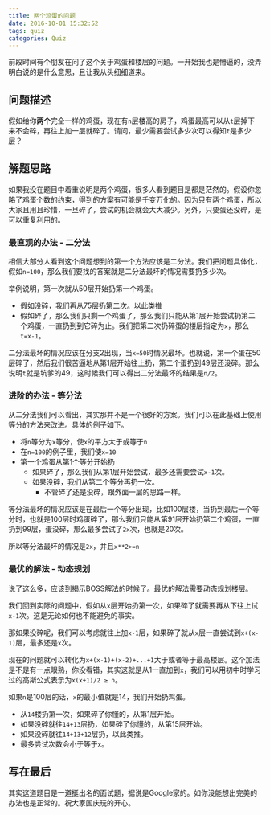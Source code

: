 ```yaml
---
title: 两个鸡蛋的问题
date: 2016-10-01 15:32:52
tags: quiz
categories: Quiz
---
```

前段时间有个朋友在问了这个关于鸡蛋和楼层的问题。一开始我也是懵逼的，没弄明白说的是什么意思，且让我从头细细道来。

## 问题描述

假如给你**两个**完全一样的鸡蛋，现在有`n`层楼高的房子，鸡蛋最高可以从`t`层掉下来不会碎，再往上加一层就碎了。请问，最少需要尝试多少次可以得知`t`是多少层？

## 解题思路

如果我没在题目中着重说明是两个鸡蛋，很多人看到题目是都是茫然的。假设你忽略了鸡蛋个数的约束，得到的方案有可能是千变万化的。因为只有两个鸡蛋，所以大家且用且珍惜，一旦碎了，尝试的机会就会大大减少。另外，只要蛋还没碎，是可以重复利用的。

### 最直观的办法 - 二分法

相信大部分人看到这个问题想到的第一个方法应该是二分法。我们把问题具体化，假如`n=100`，那么我们要找的答案就是二分法最坏的情况需要扔多少次。

举例说明，第一次就从50层开始扔第一个鸡蛋。
- 假如没碎，我们再从75层扔第二次。以此类推
- 假如碎了，那么我们只剩一个鸡蛋了，那么我们只能从第1层开始尝试扔第二个鸡蛋，一直扔到到它碎为止。我们把第二次扔碎蛋的楼层指定为`x`，那么`t=x-1`。

二分法最坏的情况应该在分支2出现，当`x=50`时情况最坏。也就说，第一个蛋在50层碎了，然后我们很苦逼地从第1层开始往上扔，第二个蛋扔到49层还没碎。那么说明`t`就是坑爹的49，这时候我们可以得出二分法最坏的结果是`n/2`。

### 进阶的办法 - 等分法

从二分法我们可以看出，其实那并不是一个很好的方案。我们可以在此基础上使用等分的方法来改进。具体的例子如下。

- 将`n`等分为`x`等分，使`x`的平方大于或等于`n`
- 在`n=100`的例子里，我们使`x=10`
- 第一个鸡蛋从第1个等分开始扔
  + 如果碎了，那么我们从第1层开始尝试，最多还需要尝试`x-1`次。
  + 如果没碎，我们从第二个等分再扔一次。
    + 不管碎了还是没碎，跟外面一层的思路一样。

等分法最坏的情况应该是在最后一个等分出现，比如100层楼，当扔到最后一个等分时，也就是100层时鸡蛋碎了，那么我们只能从第91层开始扔第二个鸡蛋，一直扔到99层，蛋没碎，那么最多尝试了`2x`次，也就是20次。

所以等分法最坏的情况是`2x`，并且`x**2>=n`

### 最优的解法 - 动态规划

说了这么多，应该到揭示BOSS解法的时候了。最优的解法需要动态规划楼层。

我们回到实际的问题中，假如从`x`层开始扔第一次，如果碎了就需要再从下往上试`x-1`次。这是无论如何也不能避免的事实。

那如果没碎呢，我们可以考虑就往上加`x-1`层，如果碎了就从`x`层一直尝试到`x+(x-1)`层，最多还是`x`次。

现在的问题就可以转化为`x+(x-1)+(x-2)+...+1`大于或者等于最高楼层。这个加法是不是有一点眼熟，你没看错，其实这就是从1一直加到`x`，我们可以用初中时学习过的高斯公式表示为`x(x+1)/2 ≥ n`。

如果`n`是100层的话，`x`的最小值就是14，我们开始扔鸡蛋。

- 从`14`楼扔第一次，如果碎了你懂的，从第1层开始。
- 如果没碎就往`14+13`层扔，如果碎了你懂的，从第15层开始。
- 如果没碎就往`14+13+12`层扔，以此类推。
- 最多尝试次数会小于等于`x`。

## 写在最后

其实这道题目是一道挺出名的面试题，据说是Google家的。如你没能想出完美的办法也是正常的。祝大家国庆玩的开心。
